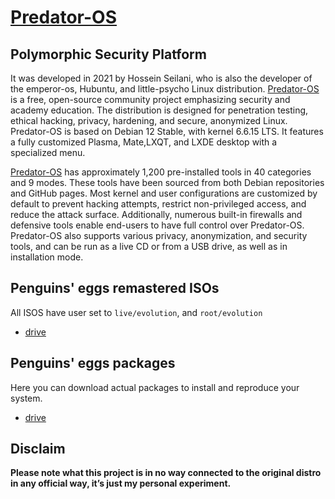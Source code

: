 # [Predator-OS](https://predator-os.ir/)

## Polymorphic Security Platform

It was developed in 2021 by Hossein Seilani, who is also the developer of the emperor-os, Hubuntu, and little-psycho Linux distribution. [Predator-OS](https://predator-os.ir/) is a free, open-source community project emphasizing security and academy education. The distribution is designed for penetration testing, ethical hacking, privacy, hardening, and secure, anonymized Linux. Predator-OS is based on Debian 12 Stable, with kernel 6.6.15 LTS. It features a fully customized Plasma, Mate,LXQT, and LXDE desktop with a specialized menu.

[Predator-OS](https://predator-os.ir/) has approximately 1,200 pre-installed tools in 40 categories and 9 modes. These tools have been sourced from both Debian repositories and GitHub pages. Most kernel and user configurations are customized by default to prevent hacking attempts, restrict non-privileged access, and reduce the attack surface. Additionally, numerous built-in firewalls and defensive tools enable end-users to have full control over Predator-OS. Predator-OS also supports various privacy, anonymization, and security tools, and can be run as a live CD or from a USB drive, as well as in installation mode.

## Penguins' eggs remastered ISOs
All ISOS have user set to ```live/evolution```, and ```root/evolution```

* [drive](https://drive.google.com/drive/folders/1zuiY8zWKlxBWtXoNbALKiGaRvzFyRx3o)

## Penguins' eggs packages
Here you can download actual packages to install and reproduce your system.

* [drive](https://drive.google.com/drive/folders/14s1JNNp9FW6oESWgIIPifglNB6eRbYko)

## Disclaim
__Please note what this project is in no way connected to the original distro in any official way, it’s just my personal experiment.__


